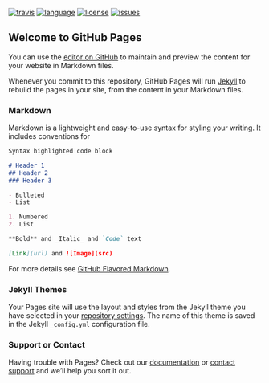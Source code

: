 [![travis][badge.travis]][travis]
[![language][badge.language]][language]
[![license][badge.license]][license]
[![issues][badge.issues]][issues]

[badge.travis]: https://img.shields.io/travis/twon/twon.github.io/master.svg?logo=travis
[badge.language]: https://img.shields.io/badge/language-Ruby-yellow.svg
[badge.license]: https://img.shields.io/badge/license-MIT-blue.svg
[badge.issues]: https://img.shields.io/github/issues/twon/twon.github.io.svg

[travis]: https://travis-ci.org/twon/twon.github.io
[language]: https://en.wikipedia.org/wiki/Ruby
[license]: https://en.wikipedia.org/wiki/MIT_License
[issues]: http://github.com/twon/twon.github.io/issues

## Welcome to GitHub Pages

You can use the [editor on GitHub](https://github.com/Twon/twon.github.io/edit/master/README.md) to maintain and preview the content for your website in Markdown files.

Whenever you commit to this repository, GitHub Pages will run [Jekyll](https://jekyllrb.com/) to rebuild the pages in your site, from the content in your Markdown files.

### Markdown

Markdown is a lightweight and easy-to-use syntax for styling your writing. It includes conventions for

```markdown
Syntax highlighted code block

# Header 1
## Header 2
### Header 3

- Bulleted
- List

1. Numbered
2. List

**Bold** and _Italic_ and `Code` text

[Link](url) and ![Image](src)
```

For more details see [GitHub Flavored Markdown](https://guides.github.com/features/mastering-markdown/).

### Jekyll Themes

Your Pages site will use the layout and styles from the Jekyll theme you have selected in your [repository settings](https://github.com/Twon/twon.github.io/settings). The name of this theme is saved in the Jekyll `_config.yml` configuration file.

### Support or Contact

Having trouble with Pages? Check out our [documentation](https://help.github.com/categories/github-pages-basics/) or [contact support](https://github.com/contact) and we’ll help you sort it out.

